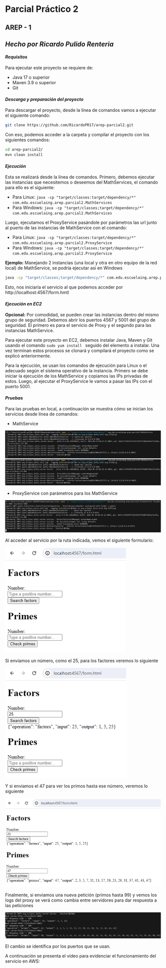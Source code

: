 # Parcial Práctico 2
## AREP - 1
## *Hecho por Ricardo Pulido Renteria*

#### *Requisitos*
Para ejecutar este proyecto se requiere de:
+ Java 17 o superior
+ Maven 3.9 o superior
+ Git

#### *Descarga y preparación del proyecto*
Para descargar el proyecto, desde la línea de comandos vamos a ejecutar el siguiente comando:
```bash
git clone https://github.com/RicardoPR17/arep-parcial2.git
```

Con eso, podemos acceder a la carpeta y compilar el proyecto con los siguientes comandos:
```bash
cd arep-parcial2/
mvn clean install
```

#### *Ejecución*

Esta se realizará desde la línea de comandos. Primero, debemos ejecutar las instancias que necesitemos o deseemos del MathServices, el comando para ello es el siguiente:
+ Para Linux: `java -cp "target/classes:target/dependency/*" com.edu.escuelaing.arep.parcial2.MathServices`
+ Para Windows: `java -cp "target/classes;target/dependency/*" com.edu.escuelaing.arep.parcial2.MathServices`

Luego, ejecutamos el ProxyService pasándole por parámetros las url junto al puerto de las instancias de MathService con el comando:

+ Para Linux: `java -cp "target/classes:target/dependency/*" com.edu.escuelaing.arep.parcial2.ProxyService`
+ Para Windows: `java -cp "target/classes;target/dependency/*" com.edu.escuelaing.arep.parcial2.ProxyService`

**Ejemplo:** Manejando 2 instancias (una local y otra en otro equipo de la red local) de MathService, se podría ejecutar así en Windows
```bash
java -cp "target/classes;target/dependency/*" com.edu.escuelaing.arep.parcial2.ProxyService localhost:5001 192.168.5.113:5001
```

Esto, nos iniciaría el servicio al que podemos acceder por http://localhost:4567/form.hmtl

#### *Ejecución en EC2*

**Opcional:** Por comodidad, se pueden crear las instancias dentro del mismo grupo de seguridad. Debemos abrir los puertos 4567 y 5001 del grupo de seguridad. El primero es para el servicio de Proxy y el segundo para las instancias MathService.

Para ejecutar este proyecto en EC2, debemos instalar Java, Maven y Git usando el comando `sudo yum install ` seguido del elemento a instalar. Una vez terminan estos procesos se clonará y compilará el proyecto como se explicó anteriormente.

Para la ejecución, se usan los comandos de ejecución para Linux o el adecuado según el sistema operativo de la instancia. Primero se debe iniciar la ejecución de los MathService y copiamos las IPs privadas de estos. Luego, al ejecutar el ProxyService le vamos a pasar las IPs con el puerto 5001.

#### *Pruebas*

Para las pruebas en local, a continuación se muestra cómo se inician los servicios desde línea de comandos:
+ MathService

![Math 1](math1.png)
![Math 2](math2.png)
+ ProxyService con parámetros para los MathService

![proxy](proxy.png)

Al acceder al servicio por la ruta indicada, vemos el siguiente formulario:

![form](form.png)

Si enviamos un número, como el 25, para los factores veremos lo siguiente

![factores](facts.png)

Y si enviamos el 47 para ver los primos hasta ese número, veremos lo siguiente

![primos](primos.png)

Finalmente, si enviamos una nueva petición (primos hasta 99) y vemos los logs del proxy se verá como cambia entre servidores para dar respuesta a las peticiones

![logs](logs.png)

El cambio se identifica por los puertos que se usan.

A continuación se presenta el vídeo para evidenciar el funcionamiento del servicio en AWS: 

